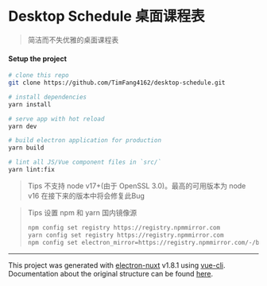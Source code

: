 # Desktop Schedule 桌面课程表

> 简洁而不失优雅的桌面课程表

#### Setup the project

```bash
# clone this repo
git clone https://github.com/TimFang4162/desktop-schedule.git

# install dependencies
yarn install

# serve app with hot reload
yarn dev

# build electron application for production
yarn build

# lint all JS/Vue component files in `src/`
yarn lint:fix

```

> Tips
> 不支持 node v17+(由于 OpenSSL 3.0)。最高的可用版本为 node v16
> 在接下来的版本中将会修复此Bug


> Tips
> 设置 npm 和 yarn 国内镜像源
> ```bash
> npm config set registry https://registry.npmmirror.com
> yarn config set registry https://registry.npmmirror.com
> npm config set electron_mirror=https://registry.npmmirror.com/-/binary/electron/
> ```


---

This project was generated with [electron-nuxt](https://github.com/michalzaq12/electron-nuxt) v1.8.1 using [vue-cli](https://github.com/vuejs/vue-cli). Documentation about the original structure can be found [here](https://github.com/michalzaq12/electron-nuxt/blob/master/README.md).
